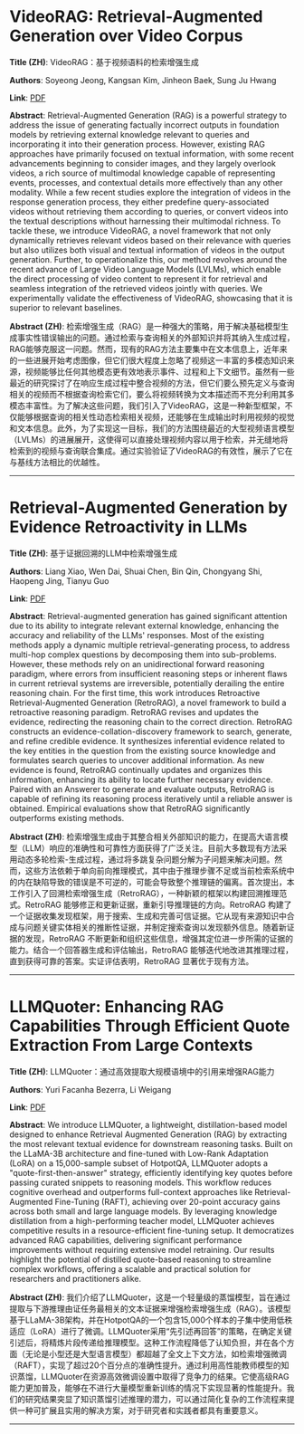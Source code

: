 # VideoRAG: Retrieval-Augmented Generation over Video Corpus 

**Title (ZH)**: VideoRAG：基于视频语料的检索增强生成 

**Authors**: Soyeong Jeong, Kangsan Kim, Jinheon Baek, Sung Ju Hwang  

**Link**: [PDF](https://arxiv.org/pdf/2501.05874)  

**Abstract**: Retrieval-Augmented Generation (RAG) is a powerful strategy to address the issue of generating factually incorrect outputs in foundation models by retrieving external knowledge relevant to queries and incorporating it into their generation process. However, existing RAG approaches have primarily focused on textual information, with some recent advancements beginning to consider images, and they largely overlook videos, a rich source of multimodal knowledge capable of representing events, processes, and contextual details more effectively than any other modality. While a few recent studies explore the integration of videos in the response generation process, they either predefine query-associated videos without retrieving them according to queries, or convert videos into the textual descriptions without harnessing their multimodal richness. To tackle these, we introduce VideoRAG, a novel framework that not only dynamically retrieves relevant videos based on their relevance with queries but also utilizes both visual and textual information of videos in the output generation. Further, to operationalize this, our method revolves around the recent advance of Large Video Language Models (LVLMs), which enable the direct processing of video content to represent it for retrieval and seamless integration of the retrieved videos jointly with queries. We experimentally validate the effectiveness of VideoRAG, showcasing that it is superior to relevant baselines. 

**Abstract (ZH)**: 检索增强生成（RAG）是一种强大的策略，用于解决基础模型生成事实性错误输出的问题。通过检索与查询相关的外部知识并将其纳入生成过程，RAG能够克服这一问题。然而，现有的RAG方法主要集中在文本信息上，近年来的一些进展开始考虑图像，但它们很大程度上忽略了视频这一丰富的多模态知识来源，视频能够比任何其他模态更有效地表示事件、过程和上下文细节。虽然有一些最近的研究探讨了在响应生成过程中整合视频的方法，但它们要么预先定义与查询相关的视频而不根据查询检索它们，要么将视频转换为文本描述而不充分利用其多模态丰富性。为了解决这些问题，我们引入了VideoRAG，这是一种新型框架，不仅能够根据查询的相关性动态检索相关视频，还能够在生成输出时利用视频的视觉和文本信息。此外，为了实现这一目标，我们的方法围绕最近的大型视频语言模型（LVLMs）的进展展开，这使得可以直接处理视频内容以用于检索，并无缝地将检索到的视频与查询联合集成。通过实验验证了VideoRAG的有效性，展示了它在与基线方法相比的优越性。 

---
# Retrieval-Augmented Generation by Evidence Retroactivity in LLMs 

**Title (ZH)**: 基于证据回溯的LLM中检索增强生成 

**Authors**: Liang Xiao, Wen Dai, Shuai Chen, Bin Qin, Chongyang Shi, Haopeng Jing, Tianyu Guo  

**Link**: [PDF](https://arxiv.org/pdf/2501.05475)  

**Abstract**: Retrieval-augmented generation has gained significant attention due to its ability to integrate relevant external knowledge, enhancing the accuracy and reliability of the LLMs' responses. Most of the existing methods apply a dynamic multiple retrieval-generating process, to address multi-hop complex questions by decomposing them into sub-problems. However, these methods rely on an unidirectional forward reasoning paradigm, where errors from insufficient reasoning steps or inherent flaws in current retrieval systems are irreversible, potentially derailing the entire reasoning chain. For the first time, this work introduces Retroactive Retrieval-Augmented Generation (RetroRAG), a novel framework to build a retroactive reasoning paradigm. RetroRAG revises and updates the evidence, redirecting the reasoning chain to the correct direction. RetroRAG constructs an evidence-collation-discovery framework to search, generate, and refine credible evidence. It synthesizes inferential evidence related to the key entities in the question from the existing source knowledge and formulates search queries to uncover additional information. As new evidence is found, RetroRAG continually updates and organizes this information, enhancing its ability to locate further necessary evidence. Paired with an Answerer to generate and evaluate outputs, RetroRAG is capable of refining its reasoning process iteratively until a reliable answer is obtained. Empirical evaluations show that RetroRAG significantly outperforms existing methods. 

**Abstract (ZH)**: 检索增强生成由于其整合相关外部知识的能力，在提高大语言模型（LLM）响应的准确性和可靠性方面获得了广泛关注。目前大多数现有方法采用动态多轮检索-生成过程，通过将多跳复杂问题分解为子问题来解决问题。然而，这些方法依赖于单向前向推理模式，其中由于推理步骤不足或当前检索系统中的内在缺陷导致的错误是不可逆的，可能会导致整个推理链的偏离。首次提出，本工作引入了回溯检索增强生成（RetroRAG），一种新颖的框架以构建回溯推理范式。RetroRAG 能够修正和更新证据，重新引导推理链的方向。RetroRAG 构建了一个证据收集发现框架，用于搜索、生成和完善可信证据。它从现有来源知识中合成与问题关键实体相关的推断性证据，并制定搜索查询以发现额外信息。随着新证据的发现，RetroRAG 不断更新和组织这些信息，增强其定位进一步所需的证据的能力。结合一个回答器生成和评估输出，RetroRAG 能够迭代地改进其推理过程，直到获得可靠的答案。实证评估表明，RetroRAG 显著优于现有方法。 

---
# LLMQuoter: Enhancing RAG Capabilities Through Efficient Quote Extraction From Large Contexts 

**Title (ZH)**: LLMQuoter：通过高效提取大规模语境中的引用来增强RAG能力 

**Authors**: Yuri Facanha Bezerra, Li Weigang  

**Link**: [PDF](https://arxiv.org/pdf/2501.05554)  

**Abstract**: We introduce LLMQuoter, a lightweight, distillation-based model designed to enhance Retrieval Augmented Generation (RAG) by extracting the most relevant textual evidence for downstream reasoning tasks. Built on the LLaMA-3B architecture and fine-tuned with Low-Rank Adaptation (LoRA) on a 15,000-sample subset of HotpotQA, LLMQuoter adopts a "quote-first-then-answer" strategy, efficiently identifying key quotes before passing curated snippets to reasoning models. This workflow reduces cognitive overhead and outperforms full-context approaches like Retrieval-Augmented Fine-Tuning (RAFT), achieving over 20-point accuracy gains across both small and large language models. By leveraging knowledge distillation from a high-performing teacher model, LLMQuoter achieves competitive results in a resource-efficient fine-tuning setup. It democratizes advanced RAG capabilities, delivering significant performance improvements without requiring extensive model retraining. Our results highlight the potential of distilled quote-based reasoning to streamline complex workflows, offering a scalable and practical solution for researchers and practitioners alike. 

**Abstract (ZH)**: 我们介绍了LLMQuoter，这是一个轻量级的蒸馏模型，旨在通过提取与下游推理由证任务最相关的文本证据来增强检索增强生成（RAG）。该模型基于LLaMA-3B架构，并在HotpotQA的一个包含15,000个样本的子集中使用低秩适应（LoRA）进行了微调。LLMQuoter采用“先引述再回答”的策略，在确定关键引述后，将精炼片段传递给推理模型。这种工作流程降低了认知负担，并在各个方面（无论是小型还是大型语言模型）都超越了全文上下文方法，如检索增强微调（RAFT），实现了超过20个百分点的准确性提升。通过利用高性能教师模型的知识蒸馏，LLMQuoter在资源高效微调设置中取得了竞争力的结果。它使高级RAG能力更加普及，能够在不进行大量模型重新训练的情况下实现显著的性能提升。我们的研究结果突显了知识蒸馏引述推理的潜力，可以通过简化复杂的工作流程来提供一种可扩展且实用的解决方案，对于研究者和实践者都具有重要意义。 

---
